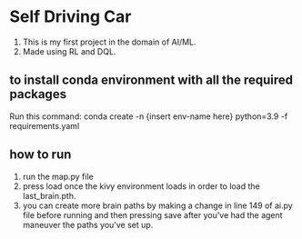 <h1>Self Driving Car</h1>
<ol>
<li>This is my first project in the domain of AI/ML.</li>
<li>Made using RL and DQL.</li>
</ol>

<h2> to install conda environment with all the required packages </h2>
<p> Run this command: conda create -n {insert env-name here} python=3.9 -f requirements.yaml </p> 

<h2> how to run </h2>
<ol>
<li>run the map.py file</li>
<li>press load once the kivy environment loads in order to load the last_brain.pth.</li>
<li>you can create more brain paths by making a change in line 149 of ai.py file before running and then pressing save after you've had the agent maneuver the paths you've set up.</li>
</ol>
